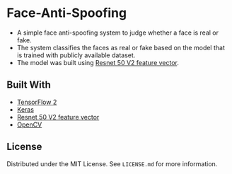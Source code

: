 # Face-Anti-Spoofing
- A simple face anti-spoofing system to judge whether a face is real or fake.<br />
- The system classifies the faces as real or fake based on the model that is trained with publicly available dataset.<br />
- The model was built using [Resnet 50 V2 feature vector](https://tfhub.dev/google/imagenet/resnet_v2_50/feature_vector/5).<br />

## Built With
- [TensorFlow 2](https://www.tensorflow.org/)
- [Keras](https://www.tensorflow.org/api_docs/python/tf/keras)
- [Resnet 50 V2 feature vector](https://tfhub.dev/google/imagenet/resnet_v2_50/feature_vector/5)
- [OpenCV](https://opencv.org/)

## License
Distributed under the MIT License. See `LICENSE.md` for more information.
